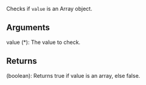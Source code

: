 Checks if `value` is an Array object.


## Arguments
value (*): The value to check.


## Returns
(boolean): Returns true if value is an array, else false.
